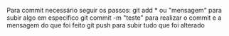 Para commit necessário seguir os passos:
git add * ou "mensagem" para subir algo em especifico
git commit -m "teste" para realizar o commit e a mensagem do que foi feito
git push para subir tudo que foi alterado
